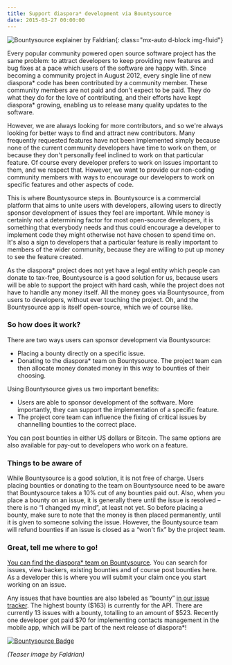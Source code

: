 ```yaml
---
title: Support diaspora* development via Bountysource
date: 2015-03-27 00:00:00
---
```


![Bountysource explainer by Faldrian](<%= static_url("blog/2015-03-27/diaspora_bountysource.png") %>){: class="mx-auto d-block img-fluid"}

Every popular community powered open source software project has the same problem: to attract developers to keep providing new features and bug fixes at a pace which users of the software are happy with. Since becoming a community project in August 2012, every single line of  new diaspora* code has been contributed by a community member. These community members are not paid and don't expect to be paid. They do what they do for the love of contributing, and their efforts have kept diaspora* growing, enabling us to release many quality updates to the software.

However, we are always looking for more contributors, and so we're always looking for better ways to find and attract new contributors. Many frequently requested features have not been implemented simply because none of the current community developers have time to work on them, or because they don't personally feel inclined to work on that particular feature. Of course every developer prefers to work on issues important to them, and we respect that. However, we want to provide our non-coding community members with ways to encourage our developers to work on specific features and other aspects of code.

This is where Bountysource steps in. Bountysource is a commercial platform that aims to unite users with developers, allowing users to directly sponsor development of issues they feel are important. While money is certainly not a determining factor for most open-source developers, it is something that everybody needs and thus could encourage a developer to implement code they might otherwise not have chosen to spend time on. It's also a sign to developers that a particular feature is really important to members of the wider community, because they are willing to put up money to see the feature created.

As the diaspora* project does not yet have a legal entity which people can donate to tax-free, Bountysource is a good solution for us, because users will be able to support the project with hard cash, while the project does not have to handle any money itself. All the money goes via Bountysource, from users to developers, without ever touching the project. Oh, and the Bountysource app is itself open-source, which we of course like.

### So how does it work?

There are two ways users can sponsor development via Bountysource:

* Placing a bounty directly on a specific issue.
* Donating to the diaspora* team on Bountysource. The project team can then allocate money donated money in this way to bounties of their choosing.

Using Bountysource gives us two important benefits:

* Users are able to sponsor development of the software. More importantly, they can support the implementation of a specific feature.
* The project core team can influence the fixing of critical issues by channelling bounties to the correct place.

You can post bounties in either US dollars or Bitcoin. The same options are also available for pay-out to developers who work on a feature.

### Things to be aware of

While Bountysource is a good solution, it is not free of charge. Users placing bounties or donating to the team on Bountysource need to be aware that Bountysource takes a 10% cut of any bounties paid out. Also, when you place a bounty on an issue, it is generally there until the issue is resolved – there is no “I changed my mind”, at least not yet. So before placing a bounty, make sure to note that the money is then placed permanently, until it is given to someone solving the issue. However, the Bountysource team will refund bounties if an issue is closed as a “won't fix” by the project team.

### Great, tell me where to go!

[You can find the diaspora* team on Bountysource](https://www.bountysource.com/teams/diaspora). You can search for issues, view backers, existing bounties and of course post bounties here. As a developer this is where you will submit your claim once you start working on an issue.

Any issues that have bounties are also labeled as “bounty” [in our issue tracker](https://github.com/diaspora/diaspora/issues?q=is%3Aopen+is%3Aissue+label%3Abounty). The highest bounty ($163) is currently for the API. There are currently 13 issues with a bounty, totalling to an amount of $523. Recently one developer got paid $70 for implementing contacts management in the mobile app, which will be part of the next release of diaspora*!

[![Bountysource Badge](https://www.bountysource.com/badge/team?team_id=23714&style=bounties_received)](https://www.bountysource.com/teams/diaspora/issues)

*(Teaser image by Faldrian)*
